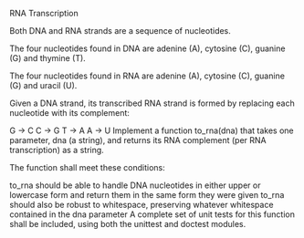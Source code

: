 RNA Transcription

Both DNA and RNA strands are a sequence of nucleotides.

The four nucleotides found in DNA are adenine (A), cytosine (C), guanine (G) and thymine (T).

The four nucleotides found in RNA are adenine (A), cytosine (C), guanine (G) and uracil (U).

Given a DNA strand, its transcribed RNA strand is formed by replacing each nucleotide with its complement:

G -> C
C -> G
T -> A
A -> U
Implement a function to_rna(dna) that takes one parameter, dna (a string), and returns its RNA complement (per RNA transcription) as a string.

The function shall meet these conditions:

to_rna should be able to handle DNA nucleotides in either upper or lowercase form and return them in the same form they were given
to_rna should also be robust to whitespace, preserving whatever whitespace contained in the dna parameter
A complete set of unit tests for this function shall be included, using both the unittest and doctest modules.

